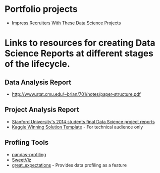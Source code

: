 # Portfolio projects

- [Impress Recruiters With These Data Science Projects](https://www.stratascratch.com/blog/impress-recruiters-with-these-data-science-projects/)


# Links to resources for creating Data Science Reports at different stages of the lifecycle.

## Data Analysis Report
* http://www.stat.cmu.edu/~brian/701/notes/paper-structure.pdf

## Project Analysis Report
* [Stanford University's 2014 students final Data Science project reports](http://cs229.stanford.edu/projects2014.html)
* [Kaggle Winning Solution Template](https://www.kaggle.com/WinningModelDocumentationGuidelines) - For technical audience only

## Profling Tools
* [pandas-profiling](https://github.com/pandas-profiling/pandas-profiling)
* [SweetViz](https://github.com/fbdesignpro/sweetviz)
* [great_expectations](https://docs.greatexpectations.io/en/latest/reference/core_concepts/profilers.html#profilers) - Provides data profiling as a feature
